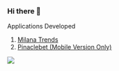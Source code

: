 ### Hi there 👋
Applications Developed

1. <a href="https://milanatrends.vercel.app" target="_blank">Milana Trends</a>
2. <a href="https://www.pinaclebet.com" target="_blank">Pinaclebet (Mobile Version Only)</a>
<img src="https://github-readme-stats.vercel.app/api?username=josephkipkemoi&theme=flag_india&show_icons=true">


<!--
**josephkipkemoi/josephkipkemoi** is a ✨ _special_ ✨ repository because its `README.md` (this file) appears on your GitHub profile.

Here are some ideas to get you started:

- 🔭 I’m currently working on ...
- 🌱 I’m currently learning ...
- 👯 I’m looking to collaborate on ...
- 🤔 I’m looking for help with ...
- 💬 Ask me about ...
- 📫 How to reach me: ...
- 😄 Pronouns: ...
- ⚡ Fun fact: ...
-->
